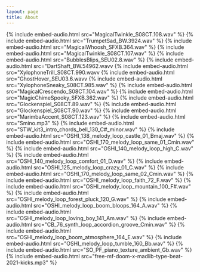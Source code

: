 ```yaml
---
layout: page
title: About
---
```


{% include embed-audio.html src="MagicalTwinkle_S08CT.108.wav" %}
{% include embed-audio.html src="TrumpetSad_BW.3924.wav" %}
{% include embed-audio.html src="MagicalWhoosh_SFXB.364.wav" %}
{% include embed-audio.html src="MagicalTwinkle_S08CT.107.wav" %}
{% include embed-audio.html src="BubblesBlips_SEU02.8.wav" %}
{% include embed-audio.html src="DartShaft_BW.54962.wavv
{% include embed-audio.html src="XylophoneTrill_S08CT.990.wavv
{% include embed-audio.html src="GhostHover_SEU03.6.wavv
{% include embed-audio.html src="XylophoneSneaky_S08CT.985.wav" %}
{% include embed-audio.html src="MagicalCrescendo_S08CT.104.wav" %}
{% include embed-audio.html src="MagicChimeSpooky_SFXB.362.wav" %}
{% include embed-audio.html src="Glockenspiel_S08CT.89.wav" %}
{% include embed-audio.html src="Glockenspiel_S08CT.90.wav" %}
{% include embed-audio.html src="MarimbaAccent_S08CT.123.wav" %}
{% include embed-audio.html src="Smino.mp3" %}
{% include embed-audio.html src="STW_kit3_intro_chords_bell_130_C#_minor.wav" %}
{% include embed-audio.html src="OSHI_138_melody_loop_castle_01_Bmaj.wav" %}
{% include embed-audio.html src="OSHI_170_melody_loop_same_01_Cmin.wav" %}
{% include embed-audio.html src="OSHI_140_melody_loop_high_C.wav" %}
{% include embed-audio.html src="OSHI_140_melody_loop_comfort_01_D.wav" %}
{% include embed-audio.html src="OSHI_125_melody_loop_crazy_01_C.wav" %}
{% include embed-audio.html src="OSHI_170_melody_loop_same_02_Cmin.wav" %}
{% include embed-audio.html src="OSHI_melody_loop_faith_72_F.wav" %}
{% include embed-audio.html src="OSHI_melody_loop_mountain_100_F#.wav" %}
{% include embed-audio.html src="OSHI_melody_loop_forest_pluck_120_G.wav" %}
{% include embed-audio.html src="OSHI_melody_loop_boom_bloops_164_A.wav" %}
{% include embed-audio.html src="OSHI_melody_loop_loving_boy_141_Am.wav" %}
{% include embed-audio.html src="CB_76_synth_loop_accordion_groove_Cmin.wav" %}
{% include embed-audio.html src="OSHI_melody_loop_boom_atmosphere_164_E.wav" %}
{% include embed-audio.html src="OSHI_melody_loop_tumble_160_Bb.wav" %}
{% include embed-audio.html src="SO_PF_piano_texture_ambient_Gb.wav" %}
{% include embed-audio.html src="free-mf-doom-x-madlib-type-beat-2021-kicks.mp3" %}
